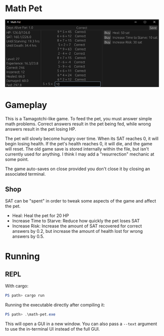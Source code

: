 # Math Pet

![Sample](./docs/math_pet.png)

# Gameplay

This is a Tamagotchi-like game. To feed the pet, you must answer simple math problems. Correct answers result in the pet being fed, while wrong answers result in the pet losing HP.

The pet will slowly become hungry over time. When its SAT reaches 0, it will begin losing health. If the pet's health reaches 0, it will die, and the game will reset. The old game save is stored internally within the file, but isn't currently used for anything. I think I may add a "resurrection" mechanic at some point.

The game auto-saves on close provided you don't close it by closing an associated terminal.

## Shop

SAT can be "spent" in order to tweak some aspects of the game and affect the pet.

- Heal: Heal the pet for 20 HP
- Increase Time to Starve: Reduce how quickly the pet loses SAT
- Increase Risk: Increase the amount of SAT recovered for correct answers by 0.2, but increase the amount of health lost for wrong answers by 0.5.

# Running

## REPL

With cargo:

```powershell
PS path> cargo run
```

Running the executable directly after compiling it:

```powershell
PS path> .\math-pet.exe
```

This will open a GUI in a new window. You can also pass a `--text` argument to use the in-terminal UI instead of the full GUI.
